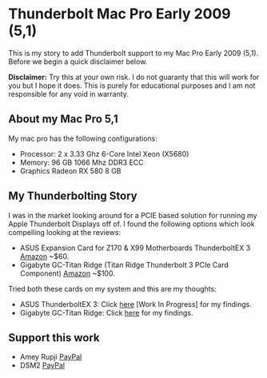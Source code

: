 # Thunderbolt Mac Pro Early 2009 (5,1)

This is my story to add Thunderbolt support to my Mac Pro Early 2009 (5,1). Before we begin a quick disclaimer below.

**Disclaimer:** Try this at your own risk. I do not guaranty that this will work for you but I hope it does. This is purely for educational purposes and I am not responsible for any void in warranty.

## About my Mac Pro 5,1

My mac pro has the following configurations:

- Processor:        2 x 3.33 Ghz 6-Core Intel Xeon (X5680)
- Memory:           96 GB 1066 Mhz DDR3 ECC
- Graphics          Radeon RX 580 8 GB

## My Thunderbolting Story 

I was in the market looking around for a PCIE based solution for running my Apple Thunderbolt Displays off of. I found the following options which look compelling looking at the reviews:

- ASUS Expansion Card for Z170 & X99 Motherboards ThunderboltEX 3 [Amazon](https://www.amazon.com/gp/product/B01HDUVJ54/ref=ppx_yo_dt_b_asin_title_o02_s00?ie=UTF8&psc=1) ~$60.
- Gigabyte GC-Titan Ridge (Titan Ridge Thunderbolt 3 PCIe Card Component) [Amazon](https://www.amazon.com/gp/product/B07GBZL93X/ref=ppx_yo_dt_b_asin_title_o01_s00?ie=UTF8&psc=1) ~$100.

Tried both these cards on my system and this are my thoughts:

- ASUS ThunderboltEX 3: Click [here](ThunderboltEX3.md) [Work In Progress] for my findings.
- Gigabyte GC-Titan Ridge: Click [here](GC-TitanRidge.md) for my findings.


## Support this work

- Amey Rupji [PayPal](https://paypal.me/AmeyRupji?locale.x=en_US)
- DSM2 [PayPal](https://paypal.me/DSM2Hackintosh?locale.x=de_DE)
